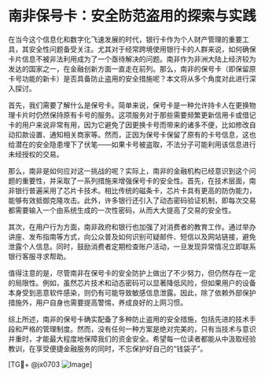 # 南非保号卡：安全防范盗用的探索与实践

在当今这个信息化和数字化飞速发展的时代，银行卡作为个人财产管理的重要工具，其安全性问题备受关注。尤其对于经常跨境使用银行卡的人群来说，如何确保卡片信息不被非法利用成为了一个亟待解决的问题。南非作为非洲大陆上经济较为发达的国家之一，在金融创新方面一直走在前列。那么，南非的保号卡（即保留原卡号功能的新卡）是否具备防止盗用的安全措施呢？本文将从多个角度对此进行深入探讨。

首先，我们需要了解什么是保号卡。简单来说，保号卡是一种允许持卡人在更换物理卡片时仍然保持原有卡号的服务。这项服务对于那些需要频繁更新信用卡或借记卡的用户来说非常有用，因为它避免了因更换卡号而带来的诸多不便，比如修改自动扣款设置、通知相关商家等。然而，正因为保号卡保留了原有的卡号信息，这也给潜在的安全隐患埋下了伏笔——如果卡号被盗取，不法分子可能利用该信息进行未经授权的交易。

那么，南非是如何应对这一挑战的呢？实际上，南非的金融机构已经意识到这个问题的重要性，并采取了一系列措施来增强保号卡的安全性。首先，在技术层面，南非银行普遍采用了芯片卡技术。相比传统的磁条卡，芯片卡具有更高的防伪能力，能够有效抵御克隆攻击。此外，许多银行还引入了动态密码验证机制，即每次交易都需要输入一个由系统生成的一次性密码，从而大大提高了交易的安全性。

其次，在用户行为方面，南非政府和银行也加强了对消费者的教育工作。通过举办讲座、发布指南等方式，向公众普及如何识别可疑邮件、短信以及网站链接，避免泄露个人信息。同时，鼓励消费者定期检查账户活动，一旦发现异常情况立即联系银行客服寻求帮助。

值得注意的是，尽管南非在保号卡的安全防护上做出了不少努力，但仍然存在一定的局限性。例如，虽然芯片技术和动态密码可以显著降低风险，但如果用户的设备本身受到恶意软件感染，则仍有可能导致敏感信息泄露。因此，除了依赖外部保护措施外，用户自身也需要提高警惕，养成良好的上网习惯。

综上所述，南非的保号卡确实配备了多种防止盗用的安全措施，包括先进的技术手段和严格的管理制度。然而，没有任何一种方案是绝对完美的，只有当技术与意识并重时，才能最大程度地保障我们的资金安全。希望每一位读者都能从中汲取经验教训，在享受便捷金融服务的同时，不忘保护好自己的“钱袋子”。

[TG💪+ @jx0703 ![Image](https://github.com/user-attachments/assets/dbca1d08-cadb-493c-b0ec-ad6f7a83f270)]